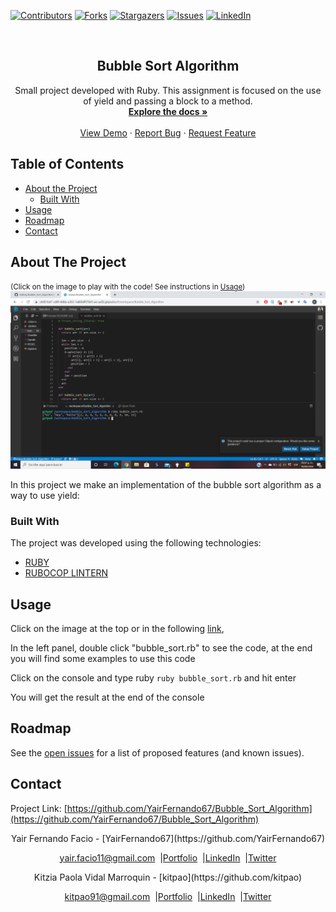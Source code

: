
<!-- PROJECT SHIELDS -->
[![Contributors][contributors-shield]][contributors-url]
[![Forks][forks-shield]][forks-url]
[![Stargazers][stars-shield]][stars-url]
[![Issues][issues-shield]][issues-url]
[![LinkedIn][linkedin-shield]][linkedin-url]

<!-- PROJECT LOGO -->
<br />
<p align="center">
  <h2 align="center"> Bubble Sort Algorithm </h2>
  <p align="center">
    Small project developed with Ruby. This assignment is focused on the use of yield and passing a block to a method.
    <br />
    <a href="https://github.com/YairFernando67/Bubble_Sort_Algorithm"><strong>Explore the docs »</strong></a>
    <br />
    <br />
    <a href="https://github.com/YairFernando67/Bubble_Sort_Algorithm">View Demo</a>
    ·
    <a href="https://github.com/YairFernando67/Bubble_Sort_Algorithm/issues">Report Bug</a>
    ·
    <a href="https://github.com/YairFernando67/Bubble_Sort_Algorithm/issues">Request Feature</a>
  </p>
</p>
<!-- TABLE OF CONTENTS -->

## Table of Contents
- [About the Project](#about-the-project)
  - [Built With](#built-with)
- [Usage](#usage)
- [Roadmap](#roadmap)
- [Contact](#contact)
<!-- ABOUT THE PROJECT -->

## About The Project
<small>(Click on the image to play with the code! See instructions in [Usage](#usage))</small>
[![Product Name Screen Shot][product-screenshot]](https://gitpod.io/github.com/kitpao/Bubble_Sort_Algorithm)

In this project we make an implementation of the bubble sort algorithm as a way to use yield:

### Built With
The project was developed using the following technologies:
- [RUBY](https://www.ruby-lang.org/es/)
- [RUBOCOP LINTERN](https://github.com/microverseinc/linters-config/tree/master/ruby)

## Usage

Click on the image at the top or in the following [link](https://gitpod.io/github.com/kitpao/Bubble_Sort_Algorithm),

In the left panel, double click "bubble_sort.rb" to see the code, at the end you will find some examples to use this code
  
Click on the console and type ruby `ruby bubble_sort.rb` and hit enter

You will get the result at the end of the console

## Roadmap

See the [open issues](https://github.com/YairFernando67/Bubble_Sort_Algorithm/issues) for a list of proposed features (and known issues).

<!-- CONTACT -->
## Contact
<p align="center">

  Project Link: [https://github.com/YairFernando67/Bubble_Sort_Algorithm](https://github.com/YairFernando67/Bubble_Sort_Algorithm)

</p>
<p align="center">
  Yair Fernando Facio - [YairFernando67](https://github.com/YairFernando67)
</p>
<p align="center" style="display: flex; justify-content: center; align-items: center;">
    <a target="_blank" href="https://mail.google.com/mail/?view=cm&fs=1&tf=1&to=yair.facio11@gmail.com">
      yair.facio11@gmail.com
    </a> &nbsp; |
    <a target="_blank" href="https://yairfernando67.github.io/Portfolio/">
        Portfolio
    </a> &nbsp; |
    <a target="_blank" href="https://www.linkedin.com/in/softwaredeveloperyairfacio/">
      LinkedIn
    </a> &nbsp; |
    <a target="_blank" href="https://twitter.com/YairFernando18">
      Twitter
    </a>
</p>
<p align="center">
  Kitzia Paola Vidal Marroquin - [kitpao](https://github.com/kitpao)
</p>
<p align="center" style="display: flex; justify-content: center; align-items: center;">
    <a target="_blank" href="https://mail.google.com/mail/?view=cm&fs=1&tf=1&to=kitpao91@gmail.com">
      kitpao91@gmail.com
    </a> &nbsp; |
    <a target="_blank" href="https://github.com/kitpao/Personal_Projects">
        Portfolio
    </a> &nbsp; |
    <a target="_blank" href="https://www.linkedin.com/in/kitzia-paola-vidal/">
      LinkedIn
    </a> &nbsp; |
    <a target="_blank" href="https://twitter.com/Kitpao1">
      Twitter
    </a>
</p>
<!-- ACKNOWLEDGEMENTS -->

<!-- MARKDOWN LINKS & IMAGES -->
[contributors-shield]: https://img.shields.io/github/contributors/kitpao/Bubble_Sort_Algorithm.svg?style=flat-square
[contributors-url]: https://github.com/kitpao/Bubble_Sort_Algorithm/graphs/contributors
[forks-shield]: https://img.shields.io/github/forks/kitpao/Bubble_Sort_Algorithm.svg?style=flat-square
[forks-url]: https://github.com/kitpao/Bubble_Sort_Algorithm/network/members
[stars-shield]: https://img.shields.io/github/stars/kitpao/Bubble_Sort_Algorithm.svg?style=flat-square
[stars-url]: https://github.com/kitpao/Bubble_Sort_Algorithm/stargazers
[issues-shield]: https://img.shields.io/github/issues/kitpao/Bubble_Sort_Algorithm.svg?style=flat-square
[issues-url]: https://github.com/kitpao/Bubble_Sort_Algorithm/issues
[license-shield]: https://img.shields.io/github/license/kitpao/Bubble_Sort_Algorithm.svg?style=flat-square
[license-url]: https://github.com/kitpao/Bubble_Sort_Algorithm/blob/master/LICENSE.txt
[linkedin-shield]: https://img.shields.io/badge/-LinkedIn-black.svg?style=flat-square&logo=linkedin&colorB=555
[linkedin-url]: https://www.linkedin.com/in/kitzia-paola-vidal/
[product-screenshot]: screenshot.png
